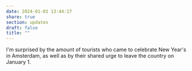 ```yaml
---
date: 2024-01-01 13:44:17
share: true
section: updates
draft: false
title: ""
---
```


I'm surprised by the amount of tourists who came to celebrate New Year's in Amsterdam, as well as by their shared urge to leave the country on January 1.
